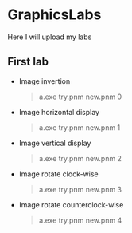 # GraphicsLabs
Here I will upload my labs
## First lab
* Image invertion
  > a.exe try.pnm new.pnm 0
* Image horizontal display
  > a.exe try.pnm new.pnm 1
* Image vertical display
  > a.exe try.pnm new.pnm 2
* Image rotate clock-wise
  > a.exe try.pnm new.pnm 3
* Image rotate counterclock-wise
  > a.exe try.pnm new.pnm 4

